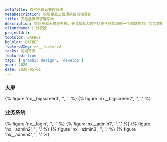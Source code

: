 ```yaml
---
metaTitle: 农险垂直云管理系统
metaDescription: 农险垂直云管理系统前端项目
title: 农险垂直云管理系统
description: 农险垂直云管理系统，是与飘飘人数字科技合作实现的一个前端项目，包含数据大屏动态展示、村、乡、县、市、省级业务系统实现，技术上主要采用 VUEJS 来实现整个前端的业务对接，以及UI、交互的实现。
clientName: 广分农险
projectUrl:
topColor: EAFBEF
bgColor: EAFBEF
featuredImg: nx__featured
tasks: 前端开发
featured: true
tags: ['graphic design', 'develop']
year: 2020
date: 2020-05-01
---
```


<div class="col-start-2 col-end-10">

### 大屏

{% figure 'nx__bigscreen1', '', '.' %}
{% figure 'nx__bigscreen2', '', '.' %}

</div>

<div class="col-start-2 col-end-10">

### 业务系统

{% figure 'nx__login', '', '.' %}
{% figure 'nx__admin1', '', '.' %}
{% figure 'nx__admin2', '', '.' %}
{% figure 'nx__admin3', '', '.' %}
{% figure 'nx__admin4', '', '.' %}
</div>

